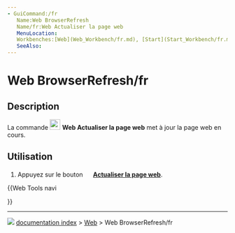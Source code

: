 ```yaml
---
- GuiCommand:/fr
   Name:Web BrowserRefresh
   Name/fr:Web Actualiser la page web
   MenuLocation:
   Workbenches:[Web](Web_Workbench/fr.md), [Start](Start_Workbench/fr.md)
   SeeAlso:
---
```


# Web BrowserRefresh/fr

## Description

La commande <img alt="" src=images/Web_BrowserRefresh.svg  style="width:24px;"> **Web Actualiser la page web** met à jour la page web en cours.

## Utilisation

1.  Appuyez sur le bouton **<img src="images/Web_BrowserRefresh.svg" width=16px> [Actualiser la page web](Web_BrowserRefresh/fr.md)**.





{{Web Tools navi

}}



---
![](images/Button_right.svg) [documentation index](../README.md) > [Web](Web_Workbench.md) > Web BrowserRefresh/fr
